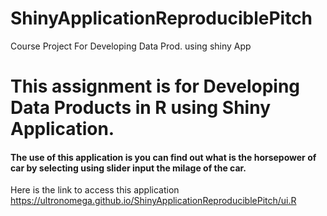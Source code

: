 # ShinyApplicationReproduciblePitch
Course Project For Developing Data Prod. using shiny App
# This assignment is for Developing Data Products in R using Shiny Application.

#### The use of this application is you can find out what is the horsepower of car by selecting using slider input the milage of the car.

Here is the link to access this application https://ultronomega.github.io/ShinyApplicationReproduciblePitch/ui.R
